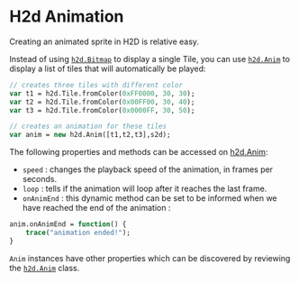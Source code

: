 # H2d Animation

Creating an animated sprite in H2D is relative easy.

Instead of using [`h2d.Bitmap`](https://github.com/ncannasse/heaps/blob/master/h2d/Bitmap.hx) to display a single Tile, you can use [`h2d.Anim`](https://github.com/ncannasse/heaps/blob/master/h2d/Anim.hx) to display a list of tiles that will automatically be played:

```haxe
// creates three tiles with different color
var t1 = h2d.Tile.fromColor(0xFF0000, 30, 30);
var t2 = h2d.Tile.fromColor(0x00FF00, 30, 40);
var t3 = h2d.Tile.fromColor(0x0000FF, 30, 50);

// creates an animation for these tiles
var anim = new h2d.Anim([t1,t2,t3],s2d);
```

The following properties and methods can be accessed on [h2d.Anim](https://github.com/ncannasse/heaps/blob/master/h2d/Anim.hx):

* `speed` : changes the playback speed of the animation, in frames per seconds.
* `loop` : tells if the animation will loop after it reaches the last frame.
* `onAnimEnd` : this dynamic method can be set to be informed when we have reached the end of the animation :

```haxe
anim.onAnimEnd = function() {
	trace("animation ended!");
}
```	

`Anim` instances have other properties which can be discovered by reviewing the [`h2d.Anim`](https://github.com/ncannasse/heaps/blob/master/h2d/Anim.hx) class.

